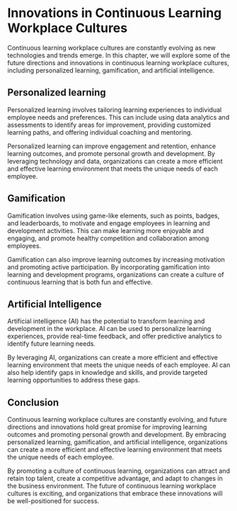 # Innovations in Continuous Learning Workplace Cultures

Continuous learning workplace cultures are constantly evolving as new technologies and trends emerge. In this chapter, we will explore some of the future directions and innovations in continuous learning workplace cultures, including personalized learning, gamification, and artificial intelligence.

Personalized learning
---------------------

Personalized learning involves tailoring learning experiences to individual employee needs and preferences. This can include using data analytics and assessments to identify areas for improvement, providing customized learning paths, and offering individual coaching and mentoring.

Personalized learning can improve engagement and retention, enhance learning outcomes, and promote personal growth and development. By leveraging technology and data, organizations can create a more efficient and effective learning environment that meets the unique needs of each employee.

Gamification
------------

Gamification involves using game-like elements, such as points, badges, and leaderboards, to motivate and engage employees in learning and development activities. This can make learning more enjoyable and engaging, and promote healthy competition and collaboration among employees.

Gamification can also improve learning outcomes by increasing motivation and promoting active participation. By incorporating gamification into learning and development programs, organizations can create a culture of continuous learning that is both fun and effective.

Artificial Intelligence
-----------------------

Artificial intelligence (AI) has the potential to transform learning and development in the workplace. AI can be used to personalize learning experiences, provide real-time feedback, and offer predictive analytics to identify future learning needs.

By leveraging AI, organizations can create a more efficient and effective learning environment that meets the unique needs of each employee. AI can also help identify gaps in knowledge and skills, and provide targeted learning opportunities to address these gaps.

Conclusion
----------

Continuous learning workplace cultures are constantly evolving, and future directions and innovations hold great promise for improving learning outcomes and promoting personal growth and development. By embracing personalized learning, gamification, and artificial intelligence, organizations can create a more efficient and effective learning environment that meets the unique needs of each employee.

By promoting a culture of continuous learning, organizations can attract and retain top talent, create a competitive advantage, and adapt to changes in the business environment. The future of continuous learning workplace cultures is exciting, and organizations that embrace these innovations will be well-positioned for success.
